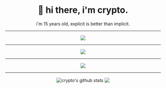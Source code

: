 <h1 align='center'>
  🥀 hi there, i'm crypto.
</h1>

<p align='center'>
  i'm 15 years old, explicit is better than implicit.
</p>

<hr>

<p align='center'>
  <img src="https://img.shields.io/badge/c++%20-%2300599C.svg?&style=for-the-badge&logo=c%2B%2B&ogoColor=white"/>
</p>

<hr>

<p align='center'>
  <img src="https://img.shields.io/badge/crypto%230002%20-%237289DA.svg?&style=for-the-badge&logo=discord&logoColor=white"/>    
</p>

<hr>

<p align='center'>
<img src="https://s11.favim.com/orig/7/773/7739/77395/gif-kimetsu-no-yaiba-agatsuma-zenitsu-Favim.com-7739563.gif"/>
</p>

<hr>

<p align='center'>
  <img align="center" src="https://github-readme-stats.vercel.app/api?username=qtCRYPTO&show_icons=true&include_all_commits=true&theme=radical" alt="crypto's github stats" />
  <img align="center" src="https://github-readme-stats.vercel.app/api/top-langs/?username=qtCRYPTO&layout=compact&theme=radical" />
</p>
